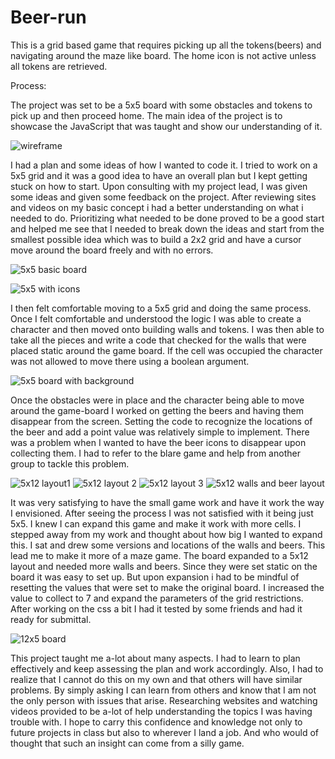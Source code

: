 # Beer-run

  This is a grid based game that requires picking up all the tokens(beers) and navigating around the maze like board.  The home icon is not active unless all tokens are retrieved.

Process:

The project was set to be a 5x5 board with some obstacles and tokens to pick up and then proceed home.  The main idea of the project is to showcase the JavaScript that was taught and show our understanding of it.  

![wireframe](https://user-images.githubusercontent.com/39779666/42573673-c09bfec8-84ea-11e8-9b74-207fea62d984.png)


  I had a plan and some ideas of how I wanted to code it.  I tried to work on a 5x5 grid and it was a good idea to have an overall plan but I kept getting stuck on how to start. Upon consulting with my project lead, I was given some ideas and given some feedback on the project.  After reviewing sites and videos on my basic concept i had a better understanding on what i needed to do.  Prioritizing what needed to be done proved to be a good start and helped me see that I needed to break down the ideas and start from the smallest possible idea which was to build a 2x2 grid and have a cursor move around the board freely and with no errors.  

![5x5 basic board](https://user-images.githubusercontent.com/39779666/42573757-f9f9bc50-84ea-11e8-9f3d-0b9d09ec1a52.png)

![5x5 with icons](https://user-images.githubusercontent.com/39779666/42573773-0810d364-84eb-11e8-8ec9-d76b6f91d51e.png)

  I then felt comfortable moving to a 5x5 grid and doing the same process.  Once I felt comfortable and understood the logic I was able to create a  character and then moved onto building walls and tokens.  I was then able to take all the pieces and write a code that checked for the walls that were placed static around the game board.  If the cell was occupied the character was not allowed to move there using a boolean argument.  

![5x5 board with background](https://user-images.githubusercontent.com/39779666/42573806-16ad475e-84eb-11e8-993a-8edbcbb6e87f.png)

  Once the obstacles were in place and the character being able to move around the game-board I worked on getting the beers and having them disappear from the screen.  Setting the code to recognize the locations of the beer and add a point value was relatively simple to implement.  There was a problem when I wanted to have the beer icons to disappear upon collecting them.  I had to refer to the blare game and help from another group to tackle this problem.  

![5x12 layout1](https://user-images.githubusercontent.com/39779666/42573831-25b854aa-84eb-11e8-9da9-f6ca99cd610d.png)
![5x12 layout 2](https://user-images.githubusercontent.com/39779666/42573851-356f494e-84eb-11e8-818a-a1b52e4a3c01.png)
![5x12 layout 3](https://user-images.githubusercontent.com/39779666/42573901-5477b056-84eb-11e8-8407-14673271b686.png)
![5x12 walls and beer layout](https://user-images.githubusercontent.com/39779666/42573916-5faa335e-84eb-11e8-8b66-d907190089bd.png)

  It was very satisfying to have the small game work and have it work the way I envisioned.  After seeing the process I was not satisfied with it being just 5x5.  I knew I can expand this game and make it work with more cells.  I stepped away from my work and thought about how big I wanted to expand this.  I sat and drew some versions and locations of the walls and beers.  This lead me to make it more of a maze game.  The board expanded to a 5x12 layout and needed more walls and beers.  Since they were set static on the board it was easy to set up.  But upon expansion i had to be mindful of resetting the values that were set to make the original board.  I increased the value to collect to 7 and expand the parameters of the grid restrictions.  After working on the css a bit I had it tested by some friends and had it ready for submittal.  

![12x5 board](https://user-images.githubusercontent.com/39779666/42573930-6a5f6396-84eb-11e8-98de-27b8791ed760.png)

 This project taught me a-lot about many aspects.  I had to learn to plan effectively and keep assessing the plan and work accordingly.  Also, I had to realize that I cannot do this on my own and that others will have similar problems.  By simply asking I can learn from others and know that I am not the only person with issues that arise.  Researching websites and watching videos provided to be a-lot of help understanding the topics I was having trouble with.  I hope to carry this confidence and knowledge not only to future projects in class but also to wherever I land a job.  And who would of thought that such an insight can come from a silly game.

